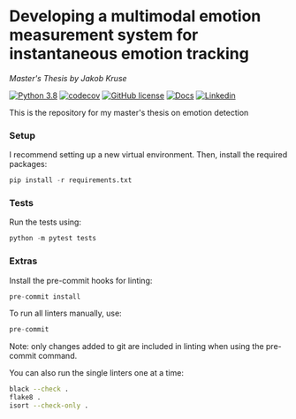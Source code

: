 # Developing a multimodal emotion measurement system for instantaneous emotion tracking
*Master's Thesis by Jakob Kruse*

[![Python 3.8](https://img.shields.io/badge/Python-3.8-blue)](https://www.python.org/downloads/release/python-380/)
[![codecov](https://codecov.io/gh/jakobkruse1/thesis-emotion-detection/branch/main/graph/badge.svg?token=2PUCAJG0XA)](https://codecov.io/gh/jakobkruse1/thesis-emotion-detection)
[![GitHub license](https://badgen.net/github/license/jakobkruse1/thesis-emotion-detection)](https://github.com/jakobkruse1/thesis-emotion-detection/blob/main/LICENSE)
[![Docs](https://img.shields.io/badge/-Docs-green)](https://jakobkruse1.github.io/thesis-emotion-detection)
[![Linkedin](https://img.shields.io/badge/-LinkedIn-blue?style=flat&logo=linkedin)](https://www.linkedin.com/in/jakob-kruse-b7293a197/)

This is the repository for my master's thesis on emotion detection


### Setup
I recommend setting up a new virtual environment.
Then, install the required packages:
```python
pip install -r requirements.txt
```

### Tests
Run the tests using:
```python
python -m pytest tests
```

### Extras
Install the pre-commit hooks for linting:
```python
pre-commit install
```
To run all linters manually, use:
```python
pre-commit
```
Note: only changes added to git are included in linting when using the pre-commit command.

You can also run the single linters one at a time:
```bash
black --check .
flake8 .
isort --check-only .
```
